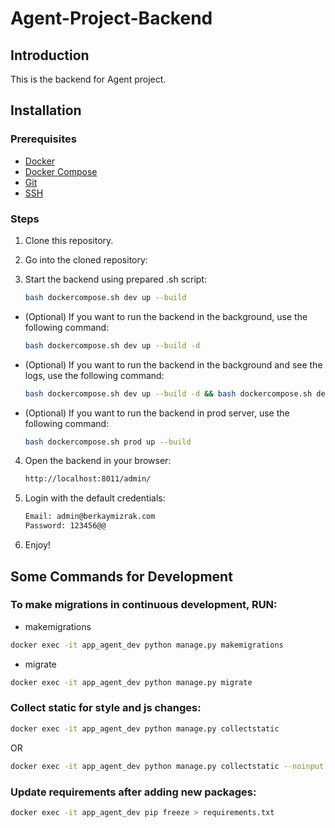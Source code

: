 # Agent-Project-Backend

## Introduction

This is the backend for Agent project.

## Installation

### Prerequisites

* [Docker](https://www.docker.com/)
* [Docker Compose](https://docs.docker.com/compose/)
* [Git](https://git-scm.com/)
* [SSH](https://www.ssh.com/ssh/protocol/)

### Steps

1. Clone this repository.

2. Go into the cloned repository:
   
3. Start the backend using prepared .sh script:

    ```bash
    bash dockercompose.sh dev up --build
    ```

- (Optional) If you want to run the backend in the background, use the following command:

    ```bash
    bash dockercompose.sh dev up --build -d
    ```
  
- (Optional) If you want to run the backend in the background and see the logs, use the following command:

    ```bash
    bash dockercompose.sh dev up --build -d && bash dockercompose.sh dev logs -f
    ```
  
- (Optional) If you want to run the backend in prod server, use the following command:

    ```bash
    bash dockercompose.sh prod up --build
    ```
  
4. Open the backend in your browser:

    ```bash
    http://localhost:8011/admin/
    ```
   
5. Login with the default credentials:

    ```bash
    Email: admin@berkaymizrak.com
    Password: 123456@@
    ```
   
6. Enjoy!

## Some Commands for Development

### To make migrations in continuous development, RUN:
- makemigrations
```bash
docker exec -it app_agent_dev python manage.py makemigrations
```

- migrate
```bash
docker exec -it app_agent_dev python manage.py migrate
```

### Collect static for style and js changes:
```bash
docker exec -it app_agent_dev python manage.py collectstatic
```
OR
```bash
docker exec -it app_agent_dev python manage.py collectstatic --noinput
```

### Update requirements after adding new packages:
```bash
docker exec -it app_agent_dev pip freeze > requirements.txt
```
